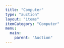 ```yaml
---
title: "Computer"
type: "auction"
layout: "items"
itemCategory: "Computer"
menu:
  main:
    parent: "Auction"
---
```

